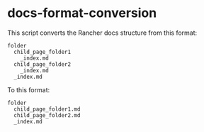 # docs-format-conversion

This script converts the Rancher docs structure from this format:

```
folder
  child_page_folder1
    _index.md
  child_page_folder2
    _index.md
  _index.md
```

To this format:

```
folder
  child_page_folder1.md
  child_page_folder2.md
  _index.md
```
